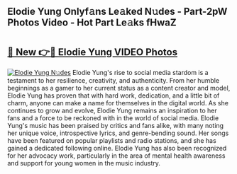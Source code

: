 ## Elodie Yung Onlyf𝚊ns Le𝚊ked N𝚞des - Part-2pW Photos Video - Hot Part Le𝚊ks fHwaZ

# <h2><a href="http://ab76573.deff.icu/?id=Elodie+Yung">🔗 New 👉🔴 Elodie Yung VIDEO Photos</a></h2>

[![Elodie Yung N𝚞des](https://i.imgur.com/rIISA9y.gif)](http://ab76573.deff.icu/?id=Elodie+Yung)
Elodie Yung's rise to social media stardom is a testament to her resilience, creativity, and authenticity. From her humble beginnings as a gamer to her current status as a content creator and model, Elodie Yung has proven that with hard work, dedication, and a little bit of charm, anyone can make a name for themselves in the digital world. As she continues to grow and evolve, Elodie Yung remains an inspiration to her fans and a force to be reckoned with in the world of social media. Elodie Yung's music has been praised by critics and fans alike, with many noting her unique voice, introspective lyrics, and genre-bending sound. Her songs have been featured on popular playlists and radio stations, and she has gained a dedicated following online. Elodie Yung has also been recognized for her advocacy work, particularly in the area of mental health awareness and support for young women in the music industry.
